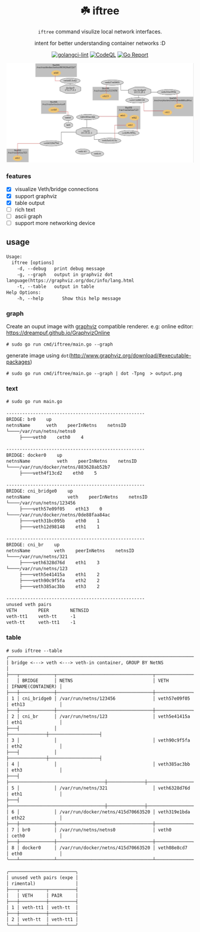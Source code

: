 

<div align="center">

# ☘️ iftree

`iftree` command visulize local network interfaces.

intent for better understanding container networks :D

[![golangci-lint](https://github.com/TianZong48/iftree/actions/workflows/golangci-lint.yml/badge.svg?branch=main)](https://github.com/TianZong48/iftree/actions/workflows/golangci-lint.yml)
[![CodeQL](https://github.com/TianZong48/iftree/actions/workflows/codeql-analysis.yml/badge.svg)](https://github.com/TianZong48/iftree/actions/workflows/codeql-analysis.yml)
[![Go Report](https://goreportcard.com/badge/github.com/TianZong48/iftree)](https://goreportcard.com/badge/github.com/TianZong48/iftree)

</div>



![networ-devices](./sample.jpg)

### features

- [x] visualize Veth/bridge connections
- [x] support graphviz
- [x] table output
- [ ] rich text
- [ ] ascii graph
- [ ] support more networking device

## usage

```
Usage:
  iftree [options]
    -d, --debug   print debug message
    -g, --graph   output in graphviz dot language(https://graphviz.org/doc/info/lang.html
    -t, --table   output in table
Help Options:
    -h, --help       Show this help message
```
### graph

Create an ouput image with [graphviz](https://www.graphviz.org/) compatible renderer.
e.g: online editor: https://dreampuf.github.io/GraphvizOnline

```
# sudo go run cmd/iftree/main.go --graph 
```

generate image using `dot`(http://www.graphviz.org/download/#executable-packages)

```
# sudo go run cmd/iftree/main.go --graph | dot -Tpng  > output.png
```


### text

```
# sudo go run main.go

----------------------------------------------------
BRIDGE: br0    up
netnsName      veth    peerInNetns    netnsID
└────/var/run/netns/netns0
     ├────veth0    ceth0    4

----------------------------------------------------
BRIDGE: docker0    up
netnsName          veth    peerInNetns    netnsID
└────/var/run/docker/netns/883628ab52b7
     ├────veth4f13cd2    eth0    5

----------------------------------------------------
BRIDGE: cni_bridge0    up
netnsName              veth    peerInNetns    netnsID
└────/var/run/netns/123456
     ├────veth57e09f05    eth13    0
└────/var/run/docker/netns/0de88faa84ac
     ├────veth31bc095b    eth0    1
     ├────veth12d98148    eth1    1

----------------------------------------------------
BRIDGE: cni_br    up
netnsName         veth    peerInNetns    netnsID
└────/var/run/netns/321
     ├────veth6328d76d    eth1    3
└────/var/run/netns/123
     ├────veth5e41415a    eth1    2
     ├────veth90c9f5fa    eth2    2
     ├────veth385ac3bb    eth3    2

----------------------------------------------------
unused veth pairs
VETH        PEER        NETNSID
veth-tt1    veth-tt     -1
veth-tt     veth-tt1    -1
```

### table

```
# sudo iftree --table
╭─────────────────────────────────────────────────────────────────────────────────────────╮
│ bridge <---> veth <---> veth-in container, GROUP BY NetNS                               │
├───┬─────────────┬────────────────────────────────────┬──────────────┬───────────────────┤
│   │ BRIDGE      │ NETNS                              │ VETH         │ IFNAME(CONTAINER) │
├───┼─────────────┼────────────────────────────────────┼──────────────┼───────────────────┤
│ 1 │ cni_bridge0 │ /var/run/netns/123456              │ veth57e09f05 │ eth13             │
├───┼─────────────┼────────────────────────────────────┼──────────────┼───────────────────┤
│ 2 │ cni_br      │ /var/run/netns/123                 │ veth5e41415a │ eth1              │
├───┤             │                                    ├──────────────┼───────────────────┤
│ 3 │             │                                    │ veth90c9f5fa │ eth2              │
├───┤             │                                    ├──────────────┼───────────────────┤
│ 4 │             │                                    │ veth385ac3bb │ eth3              │
├───┤             ├────────────────────────────────────┼──────────────┼───────────────────┤
│ 5 │             │ /var/run/netns/321                 │ veth6328d76d │ eth1              │
├───┤             ├────────────────────────────────────┼──────────────┼───────────────────┤
│ 6 │             │ /var/run/docker/netns/415d70663520 │ veth319e1bda │ eth22             │
├───┼─────────────┼────────────────────────────────────┼──────────────┼───────────────────┤
│ 7 │ br0         │ /var/run/netns/netns0              │ veth0        │ ceth0             │
├───┼─────────────┼────────────────────────────────────┼──────────────┼───────────────────┤
│ 8 │ docker0     │ /var/run/docker/netns/415d70663520 │ veth08e8cd7  │ eth0              │
╰───┴─────────────┴────────────────────────────────────┴──────────────┴───────────────────╯

╭─────────────────────────╮
│ unused veth pairs (expe │
│ rimental)               │
├───┬──────────┬──────────┤
│   │ VETH     │ PAIR     │
├───┼──────────┼──────────┤
│ 1 │ veth-tt1 │ veth-tt  │
├───┼──────────┼──────────┤
│ 2 │ veth-tt  │ veth-tt1 │
╰───┴──────────┴──────────╯
```
